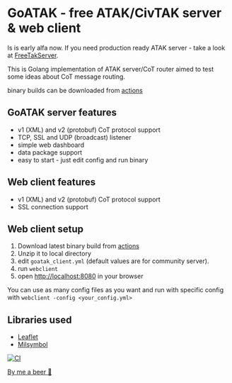 # GoATAK - free ATAK/CivTAK server & web client

Is is early alfa now. If you need production ready ATAK server - take a look
at [FreeTakServer](https://github.com/FreeTAKTeam/FreeTakServer).

This is Golang implementation of ATAK server/CoT router aimed to test some ideas about CoT message routing.

binary builds can be downloaded
from [actions](https://github.com/kdudkov/goatak/actions?query=is%3Acompleted+workflow%3ACI)

## GoATAK server features

* v1 (XML) and v2 (protobuf) CoT protocol support
* TCP, SSL and UDP (broadcast) listener
* simple web dashboard
* data package support
* easy to start - just edit config and run binary

## Web client features

* v1 (XML) and v2 (protobuf) CoT protocol support
* SSL connection support

## Web client setup

1. Download latest binary build
   from [actions](https://github.com/kdudkov/goatak/actions?query=is%3Acompleted+workflow%3ACI)
1. Unzip it to local directory
1. edit `goatak_client.yml` (default values are for community server).
1. run `webclient`
1. open [http://localhost:8080](http://localhost:8080) in your browser

You can use as many config files as you want and run with specific config with `webclient -config <your_config.yml>`

## Libraries used

* [Leaflet](https://leafletjs.com/)
* [Milsymbol](https://github.com/spatialillusions/milsymbol)

[![CI](https://github.com/kdudkov/goatak/actions/workflows/main.yml/badge.svg?branch=master)](https://github.com/kdudkov/goatak/actions/workflows/main.yml)

[By me a beer 🍺](https://buymeacoffee.com/kdudkov)

